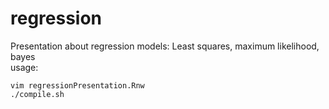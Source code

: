 regression
==========

Presentation about regression models: Least squares, maximum likelihood, bayes   
usage:  
```shell
vim regressionPresentation.Rnw  
./compile.sh  
```
